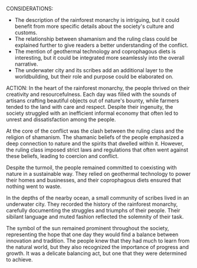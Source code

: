CONSIDERATIONS:
- The description of the rainforest monarchy is intriguing, but it could benefit from more specific details about the society's culture and customs.
- The relationship between shamanism and the ruling class could be explained further to give readers a better understanding of the conflict.
- The mention of geothermal technology and coprophagous diets is interesting, but it could be integrated more seamlessly into the overall narrative.
- The underwater city and its scribes add an additional layer to the worldbuilding, but their role and purpose could be elaborated on.

ACTION:
In the heart of the rainforest monarchy, the people thrived on their creativity and resourcefulness. Each day was filled with the sounds of artisans crafting beautiful objects out of nature's bounty, while farmers tended to the land with care and respect. Despite their ingenuity, the society struggled with an inefficient informal economy that often led to unrest and dissatisfaction among the people.

At the core of the conflict was the clash between the ruling class and the religion of shamanism. The shamanic beliefs of the people emphasized a deep connection to nature and the spirits that dwelled within it. However, the ruling class imposed strict laws and regulations that often went against these beliefs, leading to coercion and conflict.

Despite the turmoil, the people remained committed to coexisting with nature in a sustainable way. They relied on geothermal technology to power their homes and businesses, and their coprophagous diets ensured that nothing went to waste.

In the depths of the nearby ocean, a small community of scribes lived in an underwater city. They recorded the history of the rainforest monarchy, carefully documenting the struggles and triumphs of their people. Their sibilant language and muted fashion reflected the solemnity of their task.

The symbol of the sun remained prominent throughout the society, representing the hope that one day they would find a balance between innovation and tradition. The people knew that they had much to learn from the natural world, but they also recognized the importance of progress and growth. It was a delicate balancing act, but one that they were determined to achieve.